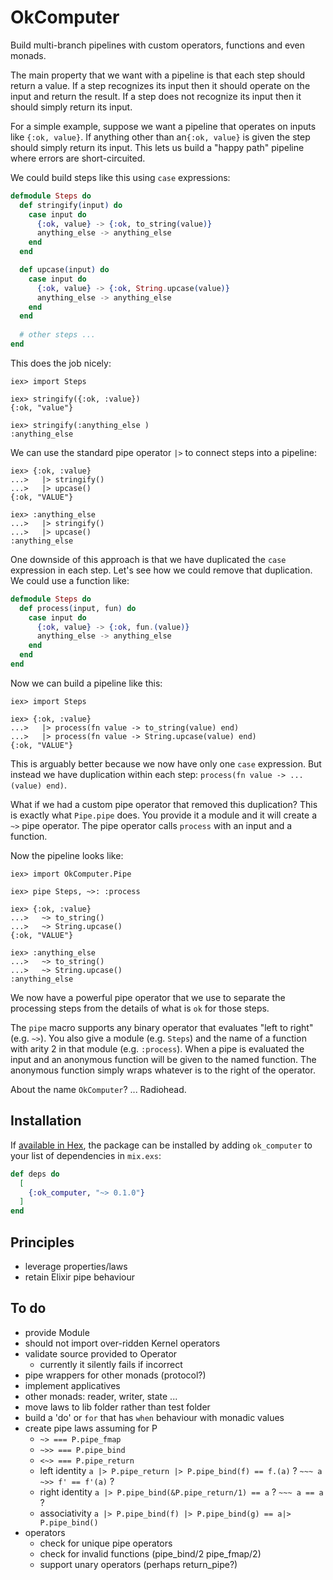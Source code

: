 # OkComputer
Build multi-branch pipelines with custom operators, functions and even monads.  

The main property that we want with a pipeline is that each step should return a value.
If a step recognizes its input then it should operate on the input and return the result.
If a step does not recognize its input then it should simply return its input.

For a simple example, suppose we want a pipeline that operates on inputs like `{:ok, value}`.
If anything other than an`{:ok, value}` is given the step should simply return its input.
This lets us build a "happy path" pipeline where errors are short-circuited.

We could build steps like this using `case` expressions:

```elixir
defmodule Steps do
  def stringify(input) do
    case input do
      {:ok, value} -> {:ok, to_string(value)}
      anything_else -> anything_else
    end
  end

  def upcase(input) do
    case input do
      {:ok, value} -> {:ok, String.upcase(value)}
      anything_else -> anything_else
    end
  end
  
  # other steps ...
end
```

This does the job nicely:

    iex> import Steps

    iex> stringify({:ok, :value})
    {:ok, "value"}

    iex> stringify(:anything_else )
    :anything_else

We can use the standard pipe operator `|>` to connect steps into a pipeline:

    iex> {:ok, :value}
    ...>   |> stringify()
    ...>   |> upcase()
    {:ok, "VALUE"}
    
    iex> :anything_else
    ...>   |> stringify()
    ...>   |> upcase()
    :anything_else

One downside of this approach is that we have duplicated the `case` expression in each step.
Let's see how we could remove that duplication.
We could use a function like:
 
```elixir
defmodule Steps do
  def process(input, fun) do
    case input do
      {:ok, value} -> {:ok, fun.(value)}
      anything_else -> anything_else
    end
  end
end
```
Now we can build a pipeline like this:

    iex> import Steps
    
    iex> {:ok, :value} 
    ...>   |> process(fn value -> to_string(value) end)
    ...>   |> process(fn value -> String.upcase(value) end)
    {:ok, "VALUE"}
    
This is arguably better because we now have only one `case` expression.
But instead we have duplication within each step: `process(fn value -> ...(value) end)`.

What if we had a custom pipe operator that removed this duplication?
This is exactly what `Pipe.pipe` does.
You provide it a module and it will create a `~>` pipe operator.
The pipe operator calls `process` with an input and a function.

Now the pipeline looks like:

    iex> import OkComputer.Pipe

    iex> pipe Steps, ~>: :process
     
    iex> {:ok, :value} 
    ...>   ~> to_string()
    ...>   ~> String.upcase()
    {:ok, "VALUE"}
     
    iex> :anything_else 
    ...>   ~> to_string()
    ...>   ~> String.upcase()
    :anything_else
 
We now have a powerful pipe operator that we use to separate the processing steps
from the details of what is `ok` for those steps.

The `pipe` macro supports any binary operator that evaluates "left to right" (e.g. `~>`).
You also give a module (e.g. `Steps`) and the name of a function with arity 2 in that module (e.g. `:process`).
When a pipe is evaluated the input and an anonymous function will be given to the named function.
The anonymous function simply wraps whatever is to the right of the operator.

About the name `OkComputer`? ... Radiohead.

## Installation

If [available in Hex](https://hex.pm/docs/publish), the package can be installed
by adding `ok_computer` to your list of dependencies in `mix.exs`:

```elixir
def deps do
  [
    {:ok_computer, "~> 0.1.0"}
  ]
end
```

## Principles
- leverage properties/laws
- retain Elixir pipe behaviour

## To do
- provide Module
- should not import over-ridden Kernel operators
- validate source provided to Operator
  - currently it silently fails if incorrect
- pipe wrappers for other monads (protocol?)
- implement applicatives
- other monads: reader, writer, state ...
- move laws to lib folder rather than test folder
- build a 'do' or `for` that has `when` behaviour with monadic values
- create pipe laws assuming for P
  - `~> === P.pipe_fmap`
  - `~>> === P.pipe_bind`  
  - `<~> === P.pipe_return`
  - left identity
    `a |> P.pipe_return |> P.pipe_bind(f) == f.(a)` ?
    `~~~ a ~>> f' == f'(a)` ?
  - right identity
    `a |> P.pipe_bind(&P.pipe_return/1) == a` ?
    `~~~ a == a` ?
  - associativity
    `a |> P.pipe_bind(f) |> P.pipe_bind(g) == a|> P.pipe_bind()  `
- operators
  - check for unique pipe operators
  - check for invalid functions (pipe_bind/2 pipe_fmap/2)
  - support unary operators (perhaps return_pipe?)
